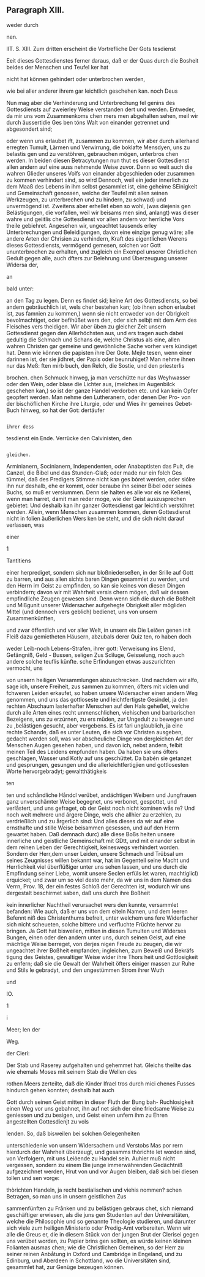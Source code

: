 

<!-- Seite 516 -->
Paragraph  XIII.
----------------

weder durch

nen.

IIT. S. XIII. Zum dritten erscheint die Vortrefliche Der Gots tesdienst

Eeit dieses Gottesdienstes ferner daraus, daß er der Quas durch die Bosheit beides der Menschen und Teufel ker hat

nicht hat können gehindert oder unterbrochen werden,

wie bei aller anderer ihrem gar leichtlich geschehen kan. noch Deus

Nun mag aber die Verhinderung und Unterbrechung fel genins des Gottesdiensts auf zweierley Weise verstanden dert und werden. Entweder, da mir uns vom Zusammenkoms chen mers men abgehalten sehen, meil wir durch äussertidie Ges ben tóns Walt von einander getrennet und abgesondert sind;

oder wenn uns erlaubet ift, zusammen zu kommen, wir aber durch allerhand erregten Tumult, Lärmen und Verwirrung, die boklafte Mensdyen, uns zu belastis gen und zu verstöhren, gebrauchen mögen, unterbros chen werden. In beiden diesen Betracytungen nun thut es dieser Gottesdienst allen andern auf eine auss nehmende Weise zuvor. Denn so weit auch die wahren Glieder unseres Volfs von einander abgeschieden oder zusammen zu kommen verhindert sind, so wird Dennoch, weil ein jeder innerlich zu dem Maaß des Lebens in ihm selbst gesammlet ist, eine geheime SEinigkeit und Gemeinschaft genossen, welche der Teufel mit allen seinen Werkzeugen, zu unterbrechen und zu hindern, zu schwad) und unvermögend ist. Zweitens aber erhellet eben so wohl, (was diejenis gen Belästigungen, die vorfallen, weil wir beisams men sind, anlangt) was dieser wahre und geiitlis che Gottesdienst vor allen andern vor herrliche Vors theile gebiehret. Angesehen wir, ungeachtet tausends erley Unterbrechungen und Beleidigungen, davon eine einzige genug wäre; alle andere Arten der Chrisien zu verhindern, Kraft des eigentlichen Werens dieses Gottesdiensts, vermögend gemesen, solchen vor Gott ununterbrochen zu erhalten, und zugleich ein Exempel unserer Christlichen Gedult gegen alle, auch dfters zur Belehrung und Überzeugung unserer Widersa der,

an



bald unter:
<!-- Seite 517 -->
an den Tag zu legen. Denn es findet sid; keine Art
des Gottesdiensts, so bei andern gebräuchlich ist, wels
cher bestehen kan; (ob ihnen schon erlaubet ist, zus
famnien zu kommen,) wenn sie nicht entweder von
der Obrigkeit bevolmachtiget, oder befihüßet wers
den, oder sich selbjt mit dem Arm des Fleisches vers
theidigen. Wir aber üben zu gleicher Zeit unsern
Gottesdienst gegen den Allerhöchsten aus, und ers
tragen auch dabei gedultig die Schmach und Schans
de, welche Christus als eine, allen wahren Christen
gar gemeine und gewöhnliche Sache vorher vers
kündiget hat. Denn wie können die papisten ihre Der Gote.
Mejle tesen, wenn einer darinnen ist, der sie jidhret, der Papis
oder beunruhiget? Man nehme ihnen nur das Meß: ften mirb
buch, den Relch, die Sostie, und den priesterlis

brochen.
chen Schmuck hinweg, ja man verschütte nur das
Weyhwasser oder den Wein, oder blase die Lichter
aus, (melches im Augenbilck geschehen kan,) so ist der
ganze Handel verdorben etc. und kan kein Opfer geopfert
werden. Man nehme den Lutheranern, oder denen Der Pro-
von der bischöflichen Kirche ihre Liturgie, oder und Wies
ihr gemeines Gebet-Buch hinweg, so hat der Got: dertäufer

                                                                             ihrer dess
tesdienst ein Ende. Verrücke den Calvinisten, den

                                                                                    gleichen.
Arminianern, Socinianern, Independenten, oder
Anabaptisten das Pult, die Canzel, die Bibel und
das Stunden-Glaß; oder made nur ein folch Ges
tümmel, daß des Predigers Stimme nicht kan ges
bóret werden, oder siólre ihn nur deshalb, ehe er kommt,
oder beraube ihn seiner Bibel oder seines Buchs, so
muß er versiummen. Denn sie halten es alle vor eis
ne Keßerei, wenn man harret, damit man reder
moge, wie der Geist auszusprechen gebietet: Und deshalb
 kan ihr ganzer Gottesdienst gar leichtlich verstöhret
werden. Allein, wenn Menschen zusammen kommen,
deren Gottesdienst nicht in folien äußerlichen Wers
ken be steht, und die sich nicht darauf verlassen, was

einer

1

Tantitiens
<!-- Seite 518 -->
einer herprediget, sondern sich nur bloßniederseßen, in der Srille auf Gott zu barren, und aus allen sichts baren Dingen gesammlet zu werden, und den Herrn im Geist zu empfinden, so kan sie keines von diesen Dingen verbindern; davon wir mit Wahrheit versis chern mögen, daß wir dessen empfindliche Zeugen gewesen sind. Denn wenn sich die durch die Boßheit und Mißgunit unserer Widersacher aufgehegte Obrigkeit aller mögliden Mittel (und dennoch vers geblich) bedienet, uns von unsern Zusammenkünften,

und zwar öffentlich und vor aller Welt, in unsern eis Die Leiðen genen init Fleiß dazu gemietheten Häusern, abzubals derer Quiz ten, ro haben doch

weder Leib-noch Lebens-Strafen, ihrer gott: Verweisung ins Elend, Gefängniß, Geld - Bussen, seligen Zus Sdiluge, Geisselung, noch auch andere solche teuflis künfte. sche Erfindungen etwas auszurichten vermocht, uns

von unsern heiligen Versammlungen abzuschrecken. Und nachdem wir alfo, sage ich, unsere Freiheit, zus sammen zu kommen, öfters mit viclen und fchweren Leiden erkaufet, so haben unsere Widersacher einen andern Weg genommen, und uns das gottloseste und leichtfertigste Gesindel, ja den rechten Abschaum lasterhafter Menschen auf den Hals geheßet, welche durch alle Arten eines recht unmenschlichen, viehischen und barbarischen Bezeigens, uns zu erzúrnen, zu ers müden, zur Ungedult zu bewegen und zu ,belästigen gesucht, aber vergebens. Es ist fari unglaublich, ja eine rechte Schande, daß es unter Leuten, die sich vor Christen ausgeben, gedacht werden soll, was vor abscheuliche Dinge von dergleichen Art der Menschen Augen gesehen haben, und davon ich, nebst andern, felbit meinen Teil des Leidens empfunden haben. Da haben sie uns öfters geschlagen, Wasser und Kotly auf uns geschüttet. Da babén sie getanzet und gesprungen, gesungen und die allerleichtfertigjien und gottlosesten Worte hervorgebradyt; gewaltthätigkeis

ten
<!-- Seite 519 -->

ten und schåndliche Håndcl verübet, andächtigen Weibern und Jungfrauen ganz unverschämter Weise begegnet, uns verbonet, gespottet, und verlåstert, und uns gefraget, ob der Geist noch nicht kominen wås re? Und noch weit mehrere und árgere Dinge, wels che allhier zu erzehlen, zu verdrießlich und zu årgerlich sind: Und alles dieses da wir auf eine ernsthafte und stille Weise beisammen gesessen, und auf den Herrn gewartet haben. Daß demnach durc) alle diese Boßs heiten unsere innerliche und geistliche Gemeinschaft mit GDtt, und mit einander selbst in dem reinen Leben der Gerechtigkeit, keineswegs verhindert worden. Sondern der Herr,dem unser Leiden, unsere Schmach und Trübsal um seines Zeugnisses willen bekannt war, hat im Gegenteil seine Macht und Herrlichkeit viel überflüßiger unter uns sehen lassen, und uns durch die Empfindung seiner Liebe, womit unsere Seclen erfüls let waren, machtiglicl) erquicket; und zwar um so viel desto mehr, da wir uns in dem Namen des Verrn, Prov. 18, der ein festes Schloß der Gerechten ist, wodurch wir uns dergestalt beschirmet saben, daß uns durch ihre Boßheit

kein innerlicher Nachtheil verursachet wers den kunnte, versammlet befanden: Wie auch, daß er uns von dem eiteln Namen, und dem leeren Befennt niß des Christenthums  befreit, unter welchem uns fere Widerfacher sich nicht scheueten, solche bittere und verfluchte Früchte hervor zu bringen. Ja Gott hat bisweilen, mitten in diesen Tumulten und Widerses Bungen, einen oder den andern unter uns, durch seinen Geist, auf eine mächtige Weise berreget, von derjes nigen Freude zu zeugen, die wir ungeachtet ihrer Boßheit empfanden; ingleichen, zum Beweiß und Bekräfs tigung des Geistes, gewaltiger Weise wider ihre Thors heit und Gottlosigkeit zu enfern; daß sie die Gewalt der Wahrheit öfters einiger massen zur Ruhe und Stils le gebradyt, und den ungestümmen Strom ihrer Wuth

und

IO.

1



i

Meer; len der

Weg.

der Cleri:
<!-- Seite 520 -->
Der Stab und Raserey aufgehalten und gehemmet hat. Gleichs theilte das wie ehemals Moses mit seinem Stab die Wellen des

rothen Meers zerteilte, daß die Kinder Ifrael tros durch mici chenes Fusses hindurch gehen konnten; deshalb hat auch

Gott durch seinen Geist mitten in dieser Fluth der Bung bah- Ruchlosigkeit einen Weg vor uns gebahnet, ihn auf net sich der eine friedsame Weise zu geniessen und zu besigen, und Geist einen unfern ihm zu Ehren angestellten Gottesdienjt zu vols

lenden. So, daß bisweilen bei solchen Gelegenheiten

unterschiedenie von unsern Widersachern und Verstobs Mas por rern hierdurch der Wahrheit überzeugt, und gesamms thòrichte let worden sind, von Verfolgern, mit uns Leiðende zu Handel sein. Auhier muß nicht vergessen, sondern zu einem Bie junge immerwährenden Gedächtniß aufgezeichnet werden, Hrut von und vor Augen bleiben, daß sich bei diesen tollen und sen vorge:

thòrichten Handeln, ja recht bestialischen und viehis nommen? schen Betragen, so man uns in unsern geistlichen Zus

sammenfünften zu Frånken und zu belästigen gebraus chet, sich niemand geschäftiger erwiesen, als die juns gen Studenten auf den Universitäten, welche die Philosophie und so genannte Theologie studieren, und darunter sich viele zum heiligen Ministerio oder Predig-Amt vorbereiten. Wenn wir alle die Greus er, die in diesem Stück von der jungen Brut der Clerisei gegen uns verübet worden, zu Papier brins gen sollten, es würde keinen kleinen Folianten ausmas chen; wie die Christlichen Gemeinen, so der Herr zu seiner reinen Anbåtung in Oxford und Cambridge in Engeland, und zu Edinburg, und Aberdeen in Schottland, wo die Universitäten sind, gesammlet hat, zur Genüge bezeugen können.

